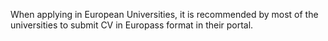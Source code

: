 When applying in European Universities, it is recommended by most of the universities to submit CV in Europass format in their portal.
